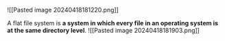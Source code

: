 
![[Pasted image 20240418181220.png]]

A flat file system is **a system in which every file in an operating system is at the same directory level**.
![[Pasted image 20240418181903.png]]



